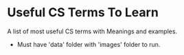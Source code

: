 # Useful CS Terms To Learn
 A list of most useful CS terms with Meanings and examples.

 * Must have 'data' folder with 'images' folder to run.
